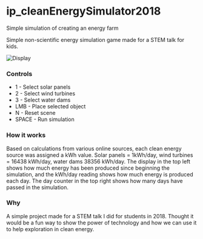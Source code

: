 # ip_cleanEnergySimulator2018
Simple simulation of creating an energy farm

Simple non-scientific energy simulation game made for a STEM talk for kids.

![Display](https://imgur.com/a/mX3glRZ)

### Controls
* 1 - Select solar panels
* 2 - Select wind turbines
* 3 - Select water dams
* LMB - Place selected object
* N - Reset scene
* SPACE - Run simulation

### How it works
Based on calculations from various online sources, each clean energy source was assigned a kWh value. Solar panels = 1kWh/day, wind turbines = 16438 kWh/day, water dams 38356 kWh/day. The display in the top left shows how much energy has been produced since beginning the simulation, and the kWh/day reading shows how much energy is produced each day. The day counter in the top right shows how many days have passed in the simulation.

### Why
A simple project made for a STEM talk I did for students in 2018. Thought it would be a fun way to show the power of technology and how we can use it to help exploration in clean energy.
